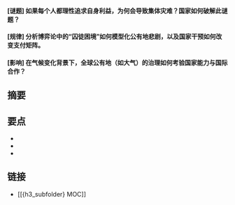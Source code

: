 #### [谜题] 如果每个人都理性追求自身利益，为何会导致集体灾难？国家如何破解此谜题？


#### [规律] 分析博弈论中的“囚徒困境”如何模型化公有地悲剧，以及国家干预如何改变支付矩阵。


#### [影响] 在气候变化背景下，全球公有地（如大气）的治理如何考验国家能力与国际合作？


## 摘要


## 要点

- 
- 
- 

## 链接

- [[{h3_subfolder} MOC]]
